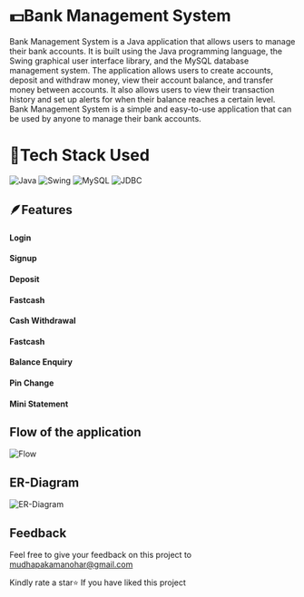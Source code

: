 
# 💵Bank Management System

Bank Management System is a Java application that allows users to manage their bank accounts. It is built using the Java programming language, the Swing graphical user interface library, and the MySQL database management system. The application allows users to create accounts, deposit and withdraw money, view their account balance, and transfer money between accounts. It also allows users to view their transaction history and set up alerts for when their balance reaches a certain level. Bank Management System is a simple and easy-to-use application that can be used by anyone to manage their bank accounts.


# 🔨Tech Stack Used

![Java](https://img.shields.io/badge/Java-20B63A?style=for-the-badge)
![Swing](https://img.shields.io/badge/Swing-20B2AA?style=for-the-badge)
![MySQL](https://img.shields.io/badge/MySQL-92B2AA?style=for-the-badge)
![JDBC](https://img.shields.io/badge/JDBC-2054AA?style=for-the-badge)


## 🪶Features

#### Login 
#### Signup 
#### Deposit
#### Fastcash 
#### Cash Withdrawal
#### Fastcash
#### Balance Enquiry
#### Pin Change
#### Mini Statement

## Flow of the application

![Flow](https://lh3.googleusercontent.com/pw/AIL4fc_DQRiFlNb1M58yk6zJnyVn0PDFM77VxPz2tEYOqLRlGWI5LNizZGFeJAvPN5Griii0e-349uLuOGESVCN_0Drw8b4BE-0TEc1rgrlI4_t_v8qV85kmnVHTtKo0Owwlwl_YALnAJ5aacr6N6lQQQaVAsP0GcCTTarJFPT0DrBjMARIcA_hKUivgUCF0WFnkT5HBcpIBNTOWeiBoBu_Pmedj___TYYLhzj4PkhozvnrIHya7yi1U4v6RzxMsGfK7AB4iVfoCrKOeWfHw7Doa82X_6MwmJEMIK-TrrpalF63SD5SYLTHwHYS-Oec3tdebXTmK9-qoTpqvSJEPwUVVH-zPQVTkq7Sdau5__OwX_yxWqNoSgV40Q9XHjcP_erHcRa6o_YC7Xa4Tazzh7epwLdd90vsPozksWgjlftaZqgtybBbz3dsGjMTGt2JEwpva9OA268RIul1oSXeDzfkcoDpLsTcvM2Ph1lyPavLpYR6bmRlYo7qLR9b3ZhyNlIeMV0dS59qRjXgdlAq9T8Iy7T8thDBimvhG8sPMFMDmugvtAk95wMpiDzaqpxoxvSyFNcXQmv6hCz-XWPsr61NR87503esphV-pjfCS7CcyBxsvspwEGYAf5ehXSswf3Mnm2U910lLbBqPF2PvA65EQjcqXzbZ8GcbFp44Sh1TNucLHqE6CYGD72vCIFkHzU8oYhBDvwtl1VVbxG5SKNYCl34khWOumJB83Fe73xdn3z_sE7NMRNJYB_uGhLFX-hWhoLvF3Hf7A4pFTygjwddN86C1YMb5MAJNooGu2aa0KIvUsLulREUpitAVFn6X9QjFaqja975kKbQGoSXcuCRx2WbEds9B_akPZlI2Y2fqrB9Ppnt3pujVdN0v-KJBelO1eYEDrIHMfMVETPeSEngK-BC1vBABRuS1o0ovF6E-6hzg5zhZ-6mL9pYxambKSSawySO_5sjbYXCv7jpw0dVN7cATKJUbwCR-0kQ=w955-h768-s-no?authuser=0)

## ER-Diagram

![ER-Diagram](https://lh3.googleusercontent.com/pw/AIL4fc-remUk28Sg-2cJ0DEK9FExr84dn4wm-2uDFRZ7viNTccu_ciKjOKT_gtoa_hwwgaCV0KuyMmHwpnrFfIY2qRyiLo14g_brEc_GwVUk6cRmJabas-aBV-w3A-qft1-4FIYKGLMVjJQuYYVWRkUcN3L6a8HlhhKS7nJbS5fwHICE8rGSJqlCeTXD9eiqyXhW8_UHPPRjJkNXWb8WfUmnfmTGBMPNY-VZ6Raq4OUFiDUJdR9j_1iR1JFtIGH5be7Pc3pO8yoYCTFat-uc9fUtWQUEZHRLL9AA-5H0HLf4YB5GdgvteO69wCdoRmGD35Xx-CMNaslqoDrt8ZyxbBmhQH0ZI2Q0ryZsCFBctWAWn6_mM2ogec5i6eNA3unDAqV6G2NDdJtHA3e5G5fwJq20hlcX9p2-fLYYRuGHilqDhpom5H3qxhNmlqtB-uDFEqvbNFPcVokr-lo0wS4WZMvuUBTuJdXJo5R8PQl0E5qmKvj7Fefok7_ri3nAj2YwmezjWXg2A6tLOINDmwb42gOwFyPXBnVv6X5oBEFpG5eDgVPeczfAzMShcKEoyu0g9NeVRvt20kAkTUAw9N6rFGHmtkFMp0xIFoaN0t87JMYAzWIJ46EfYBmqrFwg7MtQfb1EyHvqkS4j7VOZmNw8iwWmFK_OIpVDyW7_NjiBBRxnAfU21Pf4RcYtFyB3WXOfxPiStHkElY9ujoDF_pkmCtPKWj08zS-0l1nwPdPtunJUBGxPTJ4FBJ4ZMXeWijY9utGcCe6anJGsC_WYsNWG3-kw1XII57__Pzg0KrYrcHM_BEt2uCGLRE-WG4EmV7yNyeu211_as009varjpTS23DFIB3xyYVvRtUceB3A9gPfIi0xWGWKsKxc7cOU6SY3TEy4AX97D-FX5ss-nLxoWa1I-22cohqJCroUViL_imyKB0EqzSBDFwYKiAsY08xs7dY3YO0oOBABjXXauNOzLl4FpRYJBEBws4N5h1A=w650-h465-no?authuser=0)
## Feedback

Feel free to give your feedback on this project to mudhapakamanohar@gmail.com 

Kindly rate a star⭐ If you have liked this project
